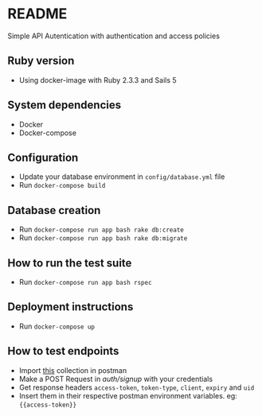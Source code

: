 # README

Simple API Autentication with authentication and access policies

## Ruby version

- Using docker-image with Ruby 2.3.3 and Sails 5

## System dependencies

- Docker
- Docker-compose

## Configuration

- Update your database environment in `config/database.yml` file
- Run `docker-compose build`

## Database creation

- Run `docker-compose run app bash rake db:create`
- Run `docker-compose run app bash rake db:migrate`

## How to run the test suite

- Run `docker-compose run app bash rspec`

## Deployment instructions

- Run `docker-compose up`

## How to test endpoints

- Import [this](https://www.getpostman.com/collections/76b66f660df03bee62c7) collection in postman
- Make a POST Request in _auth/signup_ with your credentials
- Get response headers `access-token`, `token-type`, `client`, `expiry` and `uid`
- Insert them in their respective postman environment variables. eg: `{{access-token}}`
